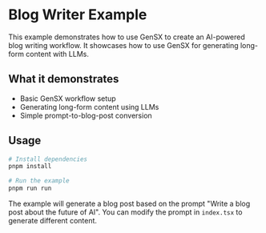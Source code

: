 # Blog Writer Example

This example demonstrates how to use GenSX to create an AI-powered blog writing workflow. It showcases how to use GenSX for generating long-form content with LLMs.

## What it demonstrates

- Basic GenSX workflow setup
- Generating long-form content using LLMs
- Simple prompt-to-blog-post conversion

## Usage

```bash
# Install dependencies
pnpm install

# Run the example
pnpm run run
```

The example will generate a blog post based on the prompt "Write a blog post about the future of AI". You can modify the prompt in `index.tsx` to generate different content.
